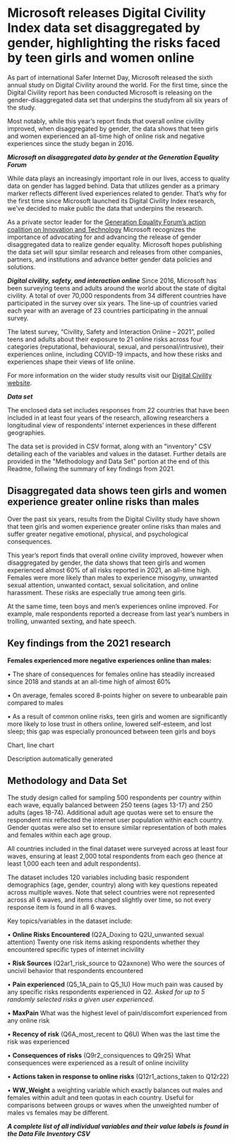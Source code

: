 # Microsoft releases Digital Civility Index data set disaggregated by gender, highlighting the risks faced by teen girls and women online  

As part of international Safer Internet Day, Microsoft released the sixth annual study on Digital Civility around the world. For the first time,  since the Digital Civility report has been conducted Microsoft is releasing on the gender-disaggregated data set that underpins the studyfrom all six years of the study.  

 Most notably, while this year’s report finds that overall online civility improved, when disaggregated by gender, the data shows that teen girls and women experienced an all-time high of online risk and negative experiences since the study began in 2016.  

**_Microsoft on disaggregated data by gender at the Generation Equality Forum_**

While data plays an increasingly important role in our lives, access to quality data on gender has lagged behind. Data that utilizes gender as a primary marker reflects different lived experiences related to gender. That’s why for the first time since Microsoft launched its Digital Civility Index research, we’ve decided to make public the data that underpins the research.  

As a private sector leader for the [Generation Equality Forum’s action coalition on Innovation and Technology](https://blogs.microsoft.com/on-the-issues/2021/07/01/human-centered-connectivity-un-generation-equality-forum/) Microsoft recognizes the importance of advocating for and advancing the release of gender disaggregated data to realize gender equality. Microsoft hopes publishing the data set will spur similar research and releases from other companies, partners, and institutions and advance better gender data policies and solutions. 

**_Digital civility, safety, and interaction online_**
Since 2016, Microsoft has been surveying teens and adults around the world about the state of digital civility. A total of over 70,000 respondents from 34 different countries have participated in the survey over six years. The line-up of countries varied each year with an average of 23 countries participating in the annual survey.   

The latest survey, “Civility, Safety and Interaction Online – 2021”, polled teens and adults about their exposure to 21 online risks across four categories (reputational, behavioural, sexual, and personal/intrusive), their experiences online, including COVID-19 impacts, and how these risks and experiences shape their views of life online. 

For more information on the wider study results visit our [Digital Civility website](https://www.microsoft.com/en-us/online-safety/digital-civility).

**_Data set_**

The enclosed data set includes responses from 22 countries that have been included in at least four years of the research, allowing researchers a longitudinal view of respondents’ internet experiences in these different geographies. 

 The data set is provided in CSV format, along with an "inventory" CSV detailing each of the variables and values in the dataset. Further details are provided in the "Methodology and Data Set" portion at the end of this Readme, follwing the summary of key findings from 2021. 
 
<h2>Disaggregated data shows teen girls and women experience greater online risks than males</h2>

Over the past six years, results from the Digital Civility study have shown that teen girls and women experience greater online risks than males and suffer greater negative emotional, physical, and psychological consequences. 

This year’s report finds that overall online civility improved, however when disaggregated by gender, the data shows that teen girls and women experienced almost 60% of all risks reported in 2021, an all-time high. Females were more likely than males to experience misogyny, unwanted sexual attention, unwanted contact, sexual solicitation, and online harassment. These risks are especially true among teen girls.  

At the same time, teen boys and men’s experiences online improved. For example, male respondents reported a decrease from last year’s numbers in trolling, unwanted sexting, and hate speech.  

<h2>Key findings from the 2021 research</h2>

**Females experienced more negative experiences online than males:**

•	The share of consequences for females online has steadily increased since 2018 and stands at an all-time high of almost 60%
 
•	On average, females scored 8-points higher on severe to unbearable pain compared to males
 
•	As a result of common online risks, teen girls and women are significantly more likely to lose trust in others online, lowered self-esteem, and lost sleep; this gap was especially pronounced between teen girls and boys 

Chart, line chart

Description automatically generated
 
<h2> Methodology and Data Set</h2>

The study design called for sampling 500 respondents per country within each wave, equally balanced between 250 teens (ages 13-17) and 250 adults (ages 18-74). Additional adult age quotas were set to ensure the respondent mix reflected the internet user population within each country.  Gender quotas were also set to ensure similar representation of both males and females within each age group.

All countries included in the final dataset were surveyed across at least four waves, ensuring at least 2,000 total respondents from each geo (hence at least 1,000 each teen and adult respondents).

The dataset includes 120 variables including basic respondent demographics (age, gender, country) along with key questions repeated across multiple waves. Note that select countries were not represented across all 6 waves, and items changed slightly over time, so not every response item is found in all 6 waves.

Key topics/variables in the dataset include:

•	**Online Risks Encountered** (Q2A_Doxing to Q2U_unwanted sexual attention) Twenty one risk items asking respondents whether they encountered specific types of internet incivility

•	**Risk Sources** (Q2ar1_risk_source to Q2axnone) Who were the sources of uncivil behavior that respondents encountered 

•	**Pain experienced** (Q5_1A_pain to Q5_1U) How much pain was caused by any specific risks respondents experienced in Q2. _Asked for up to 5 randomly selected risks a given user experienced_.

•	**MaxPain** What was the highest level of pain/discomfort experienced from any online risk

•	**Recency of risk** (Q6A_most_recent to Q6U) When was the last time the risk was experienced

•	**Consequences of risks** (Q9r2_consiquences to Q9r25) What consequences were experienced as a result of online incivility

•	**Actions taken in response to online risks** (Q12r1_actions_taken to Q12r22) 

•	**WW_Weight** a weighting variable which exactly balances out males and females within adult and teen quotas in each country. Useful for comparisons between groups or waves when the unweighted number of males vs females may be different.

_**A complete list of all individual variables and their value labels is found in the Data File Inventory CSV**_  
